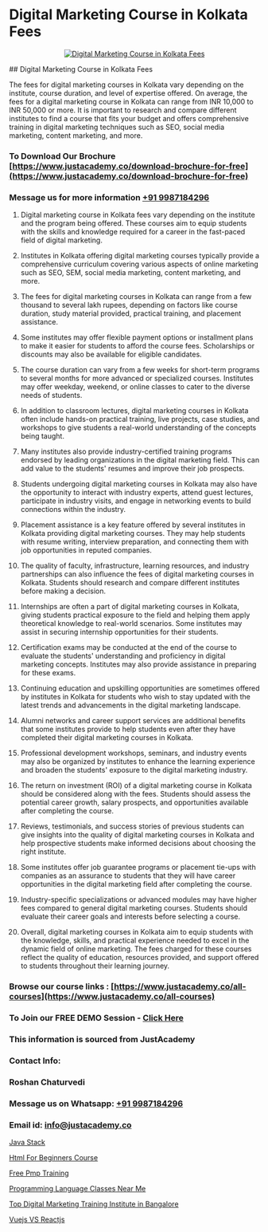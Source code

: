 # Digital Marketing Course in Kolkata Fees

<p align="center">
  <a href="https://justacademy.co/course-detail/digital-marketing">
    <img src="https://justacademy.co/storage2/course_image/1676636720_course_image.webp" alt="Digital Marketing Course in Kolkata Fees">
  </a>
</p>
## Digital Marketing Course in Kolkata Fees

The fees for digital marketing courses in Kolkata vary depending on the institute, course duration, and level of expertise offered. On average, the fees for a digital marketing course in Kolkata can range from INR 10,000 to INR 50,000 or more. It is important to research and compare different institutes to find a course that fits your budget and offers comprehensive training in digital marketing techniques such as SEO, social media marketing, content marketing, and more.
### To Download Our Brochure [https://www.justacademy.co/download-brochure-for-free](https://www.justacademy.co/download-brochure-for-free)
### Message us for more information [+91 9987184296](https://api.whatsapp.com/send?phone=919987184296)
1) Digital marketing course in Kolkata fees vary depending on the institute and the program being offered. These courses aim to equip students with the skills and knowledge required for a career in the fast-paced field of digital marketing.

2) Institutes in Kolkata offering digital marketing courses typically provide a comprehensive curriculum covering various aspects of online marketing such as SEO, SEM, social media marketing, content marketing, and more.

3) The fees for digital marketing courses in Kolkata can range from a few thousand to several lakh rupees, depending on factors like course duration, study material provided, practical training, and placement assistance.

4) Some institutes may offer flexible payment options or installment plans to make it easier for students to afford the course fees. Scholarships or discounts may also be available for eligible candidates.

5) The course duration can vary from a few weeks for short-term programs to several months for more advanced or specialized courses. Institutes may offer weekday, weekend, or online classes to cater to the diverse needs of students.

6) In addition to classroom lectures, digital marketing courses in Kolkata often include hands-on practical training, live projects, case studies, and workshops to give students a real-world understanding of the concepts being taught.

7) Many institutes also provide industry-certified training programs endorsed by leading organizations in the digital marketing field. This can add value to the students' resumes and improve their job prospects.

8) Students undergoing digital marketing courses in Kolkata may also have the opportunity to interact with industry experts, attend guest lectures, participate in industry visits, and engage in networking events to build connections within the industry.

9) Placement assistance is a key feature offered by several institutes in Kolkata providing digital marketing courses. They may help students with resume writing, interview preparation, and connecting them with job opportunities in reputed companies.

10) The quality of faculty, infrastructure, learning resources, and industry partnerships can also influence the fees of digital marketing courses in Kolkata. Students should research and compare different institutes before making a decision.

11) Internships are often a part of digital marketing courses in Kolkata, giving students practical exposure to the field and helping them apply theoretical knowledge to real-world scenarios. Some institutes may assist in securing internship opportunities for their students.

12) Certification exams may be conducted at the end of the course to evaluate the students' understanding and proficiency in digital marketing concepts. Institutes may also provide assistance in preparing for these exams.

13) Continuing education and upskilling opportunities are sometimes offered by institutes in Kolkata for students who wish to stay updated with the latest trends and advancements in the digital marketing landscape.

14) Alumni networks and career support services are additional benefits that some institutes provide to help students even after they have completed their digital marketing courses in Kolkata.

15) Professional development workshops, seminars, and industry events may also be organized by institutes to enhance the learning experience and broaden the students' exposure to the digital marketing industry.

16) The return on investment (ROI) of a digital marketing course in Kolkata should be considered along with the fees. Students should assess the potential career growth, salary prospects, and opportunities available after completing the course.

17) Reviews, testimonials, and success stories of previous students can give insights into the quality of digital marketing courses in Kolkata and help prospective students make informed decisions about choosing the right institute.

18) Some institutes offer job guarantee programs or placement tie-ups with companies as an assurance to students that they will have career opportunities in the digital marketing field after completing the course.

19) Industry-specific specializations or advanced modules may have higher fees compared to general digital marketing courses. Students should evaluate their career goals and interests before selecting a course.

20) Overall, digital marketing courses in Kolkata aim to equip students with the knowledge, skills, and practical experience needed to excel in the dynamic field of online marketing. The fees charged for these courses reflect the quality of education, resources provided, and support offered to students throughout their learning journey.

### Browse our course links : [https://www.justacademy.co/all-courses](https://www.justacademy.co/all-courses) 
### To Join our FREE DEMO Session - [Click Here](https://www.justacademy.co/register-for-course-demo)


### This information is sourced from JustAcademy
### Contact Info:
### Roshan Chaturvedi
### Message us on Whatsapp: [+91 9987184296](https://api.whatsapp.com/send?phone=919987184296)
### Email id: [info@justacademy.co](mailto:info@justacademy.co)
                
[Java Stack](https://www.linkedin.com/pulse/java-stack-justacademy-hyderabad-rlytc/)

[Html For Beginners Course](https://www.linkedin.com/pulse/html-beginners-course-justacademy-avfjc?trackingId=GvG8PypV8rHCuVVlCbpJeA%3D%3D&lipi=urn%3Ali%3Apage%3Ad_flagship3_company_admin%3BtwB7D7uTSjygLpECXwvsug%3D%3D)

[Free Pmp Training](https://medium.com/@shivamja27/free-pmp-training-105479d5739b)

[Programming Language Classes Near Me](https://medium.com/@sagarawat89/programming-language-classes-near-me-80e13dad6285)

[Top Digital Marketing Training Institute in Bangalore](https://justacademyin.github.io/justacademy/top-digital-marketing-training-institute-in-bangalore)

[Vuejs VS Reactjs](https://justacademyin.github.io/justacademy/vuejs-vs-reactjs)

